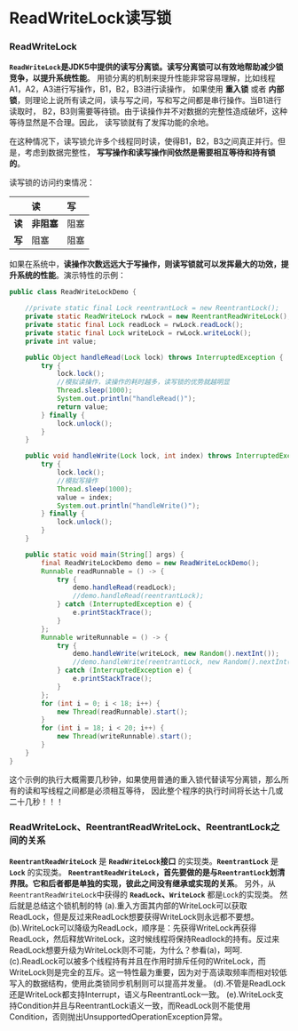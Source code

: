 ReadWriteLock读写锁
==========================================================
### ReadWriteLock
**`ReadWriteLock`是JDK5中提供的读写分离锁。读写分离锁可以有效地帮助减少锁竞争，以提升系统性能**。
用锁分离的机制来提升性能非常容易理解，比如线程A1，A2，A3进行写操作，B1，B2，B3进行读操作，
如果使用 **重入锁** 或者 **内部锁**，则理论上说所有读之间，读与写之间，写和写之间都是串行操作。当B1进行读取时，
B2，B3则需要等待锁。由于读操作并不对数据的完整性造成破坏，这种等待显然是不合理。因此，
读写锁就有了发挥功能的余地。

在这种情况下，读写锁允许多个线程同时读，使得B1，B2，B3之间真正并行。但是，考虑到数据完整性，
**写写操作和读写操作间依然是需要相互等待和持有锁的**。

读写锁的访问约束情况：

|  | 读 | 写 |
| :--- | :--- | :--- |
| **读** | **非阻塞** | 阻塞 |
| **写** | 阻塞 | 阻塞 |

如果在系统中，**读操作次数远远大于写操作，则读写锁就可以发挥最大的功效，提升系统的性能**。演示特性的示例：
```java
public class ReadWriteLockDemo {

    //private static final Lock reentrantLock = new ReentrantLock();
    private static ReadWriteLock rwLock = new ReentrantReadWriteLock();
    private static final Lock readLock = rwLock.readLock();
    private static final Lock writeLock = rwLock.writeLock();
    private int value;

    public Object handleRead(Lock lock) throws InterruptedException {
        try {
            lock.lock();
            //模拟读操作，读操作的耗时越多，读写锁的优势就越明显
            Thread.sleep(1000);
            System.out.println("handleRead()");
            return value;
        } finally {
            lock.unlock();
        }
    }

    public void handleWrite(Lock lock, int index) throws InterruptedException {
        try {
            lock.lock();
            //模拟写操作
            Thread.sleep(1000);
            value = index;
            System.out.println("handleWrite()");
        } finally {
            lock.unlock();
        }
    }

    public static void main(String[] args) {
        final ReadWriteLockDemo demo = new ReadWriteLockDemo();
        Runnable readRunnable = () -> {
            try {
                demo.handleRead(readLock);
                //demo.handleRead(reentrantLock);
            } catch (InterruptedException e) {
                e.printStackTrace();
            }
        };
        Runnable writeRunnable = () -> {
            try {
                demo.handleWrite(writeLock, new Random().nextInt());
                //demo.handleWrite(reentrantLock, new Random().nextInt());
            } catch (InterruptedException e) {
                e.printStackTrace();
            }
        };
        for (int i = 0; i < 18; i++) {
            new Thread(readRunnable).start();
        }
        for (int i = 18; i < 20; i++) {
            new Thread(writeRunnable).start();
        }
    }
}
```
这个示例的执行大概需要几秒钟，如果使用普通的重入锁代替读写分离锁，那么所有的读和写线程之间都是必须相互等待，
因此整个程序的执行时间将长达十几或二十几秒！！！

### ReadWriteLock、ReentrantReadWriteLock、ReentrantLock之间的关系
**`ReentrantReadWriteLock`** 是 **`ReadWriteLock`接口** 的实现类。**`ReentrantLock`** 是 **`Lock`** 的实现类。
**`ReentrantReadWriteLock`，首先要做的是与`ReentrantLock`划清界限。它和后者都是单独的实现，彼此之间没有继承或实现的关系**。
另外，从`ReentrantReadWriteLock`中获得的 **`ReadLock`、`WriteLock`** 都是`Lock`的实现类。
然后就是总结这个锁机制的特
     (a).重入方面其内部的WriteLock可以获取ReadLock，但是反过来ReadLock想要获得WriteLock则永远都不要想。 
     (b).WriteLock可以降级为ReadLock，顺序是：先获得WriteLock再获得ReadLock，然后释放WriteLock，这时候线程将保持Readlock的持有。反过来ReadLock想要升级为WriteLock则不可能，为什么？参看(a)，呵呵. 
     (c).ReadLock可以被多个线程持有并且在作用时排斥任何的WriteLock，而WriteLock则是完全的互斥。这一特性最为重要，因为对于高读取频率而相对较低写入的数据结构，使用此类锁同步机制则可以提高并发量。 
     (d).不管是ReadLock还是WriteLock都支持Interrupt，语义与ReentrantLock一致。 
     (e).WriteLock支持Condition并且与ReentrantLock语义一致，而ReadLock则不能使用Condition，否则抛出UnsupportedOperationException异常。 